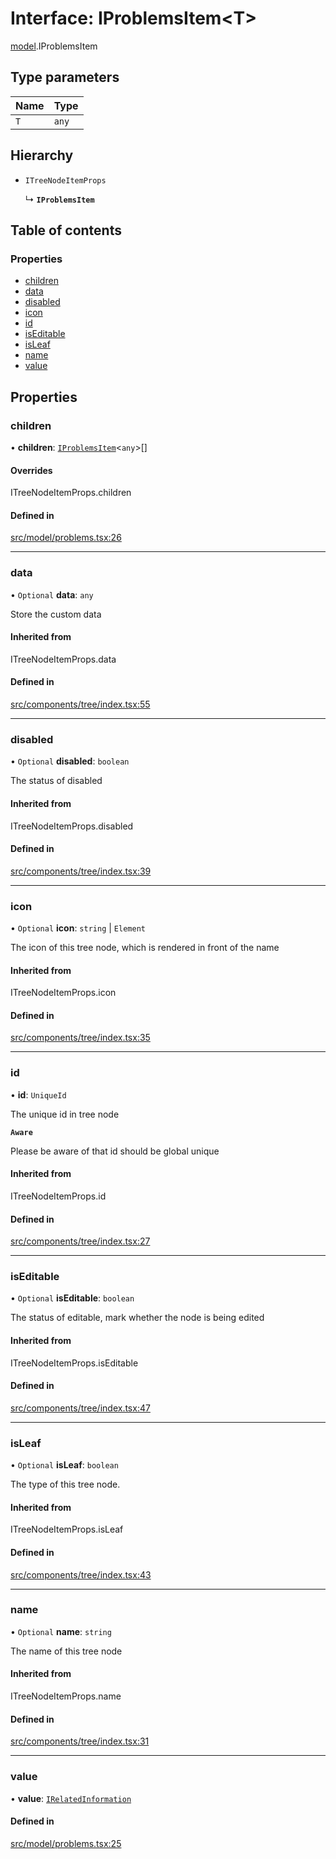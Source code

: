 # Interface: IProblemsItem\<T\>

[model](../modules/model.md).IProblemsItem

## Type parameters

| Name | Type |
| :------ | :------ |
| `T` | `any` |

## Hierarchy

- `ITreeNodeItemProps`

  ↳ **`IProblemsItem`**

## Table of contents

### Properties

- [children](model.IProblemsItem.md#children)
- [data](model.IProblemsItem.md#data)
- [disabled](model.IProblemsItem.md#disabled)
- [icon](model.IProblemsItem.md#icon)
- [id](model.IProblemsItem.md#id)
- [isEditable](model.IProblemsItem.md#iseditable)
- [isLeaf](model.IProblemsItem.md#isleaf)
- [name](model.IProblemsItem.md#name)
- [value](model.IProblemsItem.md#value)

## Properties

### children

• **children**: [`IProblemsItem`](model.IProblemsItem.md)\<`any`\>[]

#### Overrides

ITreeNodeItemProps.children

#### Defined in

[src/model/problems.tsx:26](https://github.com/mtsdnz/allai-core/blob/5932278/src/model/problems.tsx#L26)

___

### data

• `Optional` **data**: `any`

Store the custom data

#### Inherited from

ITreeNodeItemProps.data

#### Defined in

[src/components/tree/index.tsx:55](https://github.com/mtsdnz/allai-core/blob/5932278/src/components/tree/index.tsx#L55)

___

### disabled

• `Optional` **disabled**: `boolean`

The status of disabled

#### Inherited from

ITreeNodeItemProps.disabled

#### Defined in

[src/components/tree/index.tsx:39](https://github.com/mtsdnz/allai-core/blob/5932278/src/components/tree/index.tsx#L39)

___

### icon

• `Optional` **icon**: `string` \| `Element`

The icon of this tree node, which is rendered in front of the name

#### Inherited from

ITreeNodeItemProps.icon

#### Defined in

[src/components/tree/index.tsx:35](https://github.com/mtsdnz/allai-core/blob/5932278/src/components/tree/index.tsx#L35)

___

### id

• **id**: `UniqueId`

The unique id in tree node

**`Aware`**

Please be aware of that id should be global unique

#### Inherited from

ITreeNodeItemProps.id

#### Defined in

[src/components/tree/index.tsx:27](https://github.com/mtsdnz/allai-core/blob/5932278/src/components/tree/index.tsx#L27)

___

### isEditable

• `Optional` **isEditable**: `boolean`

The status of editable, mark whether the node is being edited

#### Inherited from

ITreeNodeItemProps.isEditable

#### Defined in

[src/components/tree/index.tsx:47](https://github.com/mtsdnz/allai-core/blob/5932278/src/components/tree/index.tsx#L47)

___

### isLeaf

• `Optional` **isLeaf**: `boolean`

The type of this tree node.

#### Inherited from

ITreeNodeItemProps.isLeaf

#### Defined in

[src/components/tree/index.tsx:43](https://github.com/mtsdnz/allai-core/blob/5932278/src/components/tree/index.tsx#L43)

___

### name

• `Optional` **name**: `string`

The name of this tree node

#### Inherited from

ITreeNodeItemProps.name

#### Defined in

[src/components/tree/index.tsx:31](https://github.com/mtsdnz/allai-core/blob/5932278/src/components/tree/index.tsx#L31)

___

### value

• **value**: [`IRelatedInformation`](model.IRelatedInformation.md)

#### Defined in

[src/model/problems.tsx:25](https://github.com/mtsdnz/allai-core/blob/5932278/src/model/problems.tsx#L25)
